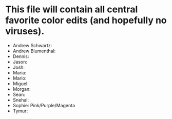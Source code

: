 # This file will contain all central favorite color edits (and hopefully no viruses).

- Andrew Schwartz:
- Andrew Blumenthal:
- Dennis:
- Jason:
- Josh:
- Maria:
- Mario:
- Miguel:
- Morgan:
- Sean:
- Snehal:
- Sophie: Pink/Purple/Magenta
- Tymur: